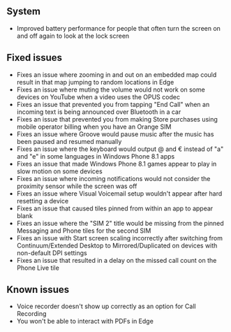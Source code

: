 ## System
- Improved battery performance for people that often turn the screen on and off again to look at the lock screen

## Fixed issues
- Fixes an issue where zooming in and out on an embedded map could result in that map jumping to random locations in Edge
- Fixes an issue where muting the volume would not work on some devices on YouTube when a video uses the OPUS codec
- Fixes an issue that prevented you from tapping "End Call" when an incoming text is being announced over Bluetooth in a car
- Fixes an issue that prevented you from making Store purchases using mobile operator billing when you have an Orange SIM
- Fixes an issue where Groove would pause music after the music has been paused and resumed manually
- Fixes an issue where the keyboard would output @ and € instead of "a" and "e" in some languages in Windows Phone 8.1 apps
- Fixes an issue that made Windows Phone 8.1 games appear to play in slow motion on some devices
- Fixes an issue where incoming notifications would not consider the proximity sensor while the screen was off
- Fixes an issue where Visual Voicemail setup wouldn't appear after hard resetting a device
- Fixes an issue that caused tiles pinned from within an app to appear blank
- Fixes an issue where the "SIM 2" title would be missing from the pinned Messaging and Phone tiles for the second SIM
- Fixes an issue with Start screen scaling incorrectly after switching from Continuum/Extended Desktop to Mirrored/Duplicated on devices with non-default DPI settings
- Fixes an issue that resulted in a delay on the missed call count on the Phone Live tile

## Known issues
- Voice recorder doesn't show up correctly as an option for Call Recording
- You won't be able to interact with PDFs in Edge
